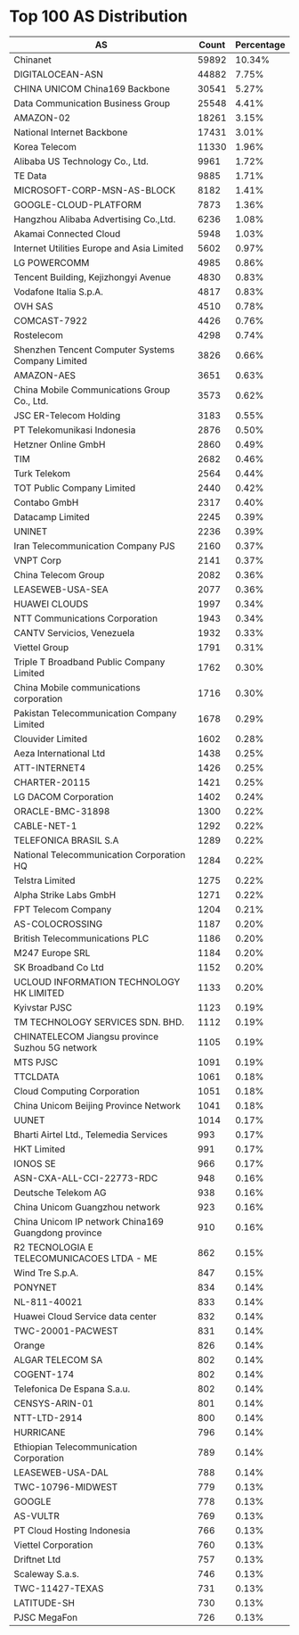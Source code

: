 # Top 100 AS Distribution
| AS | Count | Percentage |
|----|----|----|
| Chinanet | 59892 | 10.34% |
| DIGITALOCEAN-ASN | 44882 | 7.75% |
| CHINA UNICOM China169 Backbone | 30541 | 5.27% |
| Data Communication Business Group | 25548 | 4.41% |
| AMAZON-02 | 18261 | 3.15% |
| National Internet Backbone | 17431 | 3.01% |
| Korea Telecom | 11330 | 1.96% |
| Alibaba US Technology Co., Ltd. | 9961 | 1.72% |
| TE Data | 9885 | 1.71% |
| MICROSOFT-CORP-MSN-AS-BLOCK | 8182 | 1.41% |
| GOOGLE-CLOUD-PLATFORM | 7873 | 1.36% |
| Hangzhou Alibaba Advertising Co.,Ltd. | 6236 | 1.08% |
| Akamai Connected Cloud | 5948 | 1.03% |
| Internet Utilities Europe and Asia Limited | 5602 | 0.97% |
| LG POWERCOMM | 4985 | 0.86% |
| Tencent Building, Kejizhongyi Avenue | 4830 | 0.83% |
| Vodafone Italia S.p.A. | 4817 | 0.83% |
| OVH SAS | 4510 | 0.78% |
| COMCAST-7922 | 4426 | 0.76% |
| Rostelecom | 4298 | 0.74% |
| Shenzhen Tencent Computer Systems Company Limited | 3826 | 0.66% |
| AMAZON-AES | 3651 | 0.63% |
| China Mobile Communications Group Co., Ltd. | 3573 | 0.62% |
| JSC ER-Telecom Holding | 3183 | 0.55% |
| PT Telekomunikasi Indonesia | 2876 | 0.50% |
| Hetzner Online GmbH | 2860 | 0.49% |
| TIM | 2682 | 0.46% |
| Turk Telekom | 2564 | 0.44% |
| TOT Public Company Limited | 2440 | 0.42% |
| Contabo GmbH | 2317 | 0.40% |
| Datacamp Limited | 2245 | 0.39% |
| UNINET | 2236 | 0.39% |
| Iran Telecommunication Company PJS | 2160 | 0.37% |
| VNPT Corp | 2141 | 0.37% |
| China Telecom Group | 2082 | 0.36% |
| LEASEWEB-USA-SEA | 2077 | 0.36% |
| HUAWEI CLOUDS | 1997 | 0.34% |
| NTT Communications Corporation | 1943 | 0.34% |
| CANTV Servicios, Venezuela | 1932 | 0.33% |
| Viettel Group | 1791 | 0.31% |
| Triple T Broadband Public Company Limited | 1762 | 0.30% |
| China Mobile communications corporation | 1716 | 0.30% |
| Pakistan Telecommunication Company Limited | 1678 | 0.29% |
| Clouvider Limited | 1602 | 0.28% |
| Aeza International Ltd | 1438 | 0.25% |
| ATT-INTERNET4 | 1426 | 0.25% |
| CHARTER-20115 | 1421 | 0.25% |
| LG DACOM Corporation | 1402 | 0.24% |
| ORACLE-BMC-31898 | 1300 | 0.22% |
| CABLE-NET-1 | 1292 | 0.22% |
| TELEFONICA BRASIL S.A | 1289 | 0.22% |
| National Telecommunication Corporation HQ | 1284 | 0.22% |
| Telstra Limited | 1275 | 0.22% |
| Alpha Strike Labs GmbH | 1271 | 0.22% |
| FPT Telecom Company | 1204 | 0.21% |
| AS-COLOCROSSING | 1187 | 0.20% |
| British Telecommunications PLC | 1186 | 0.20% |
| M247 Europe SRL | 1184 | 0.20% |
| SK Broadband Co Ltd | 1152 | 0.20% |
| UCLOUD INFORMATION TECHNOLOGY HK LIMITED | 1133 | 0.20% |
| Kyivstar PJSC | 1123 | 0.19% |
| TM TECHNOLOGY SERVICES SDN. BHD. | 1112 | 0.19% |
| CHINATELECOM Jiangsu province Suzhou 5G network | 1105 | 0.19% |
| MTS PJSC | 1091 | 0.19% |
| TTCLDATA | 1061 | 0.18% |
| Cloud Computing Corporation | 1051 | 0.18% |
| China Unicom Beijing Province Network | 1041 | 0.18% |
| UUNET | 1014 | 0.17% |
| Bharti Airtel Ltd., Telemedia Services | 993 | 0.17% |
| HKT Limited | 991 | 0.17% |
| IONOS SE | 966 | 0.17% |
| ASN-CXA-ALL-CCI-22773-RDC | 948 | 0.16% |
| Deutsche Telekom AG | 938 | 0.16% |
| China Unicom Guangzhou network | 923 | 0.16% |
| China Unicom IP network China169 Guangdong province | 910 | 0.16% |
| R2 TECNOLOGIA E TELECOMUNICACOES LTDA - ME | 862 | 0.15% |
| Wind Tre S.p.A. | 847 | 0.15% |
| PONYNET | 834 | 0.14% |
| NL-811-40021 | 833 | 0.14% |
| Huawei Cloud Service data center | 832 | 0.14% |
| TWC-20001-PACWEST | 831 | 0.14% |
| Orange | 826 | 0.14% |
| ALGAR TELECOM SA | 802 | 0.14% |
| COGENT-174 | 802 | 0.14% |
| Telefonica De Espana S.a.u. | 802 | 0.14% |
| CENSYS-ARIN-01 | 801 | 0.14% |
| NTT-LTD-2914 | 800 | 0.14% |
| HURRICANE | 796 | 0.14% |
| Ethiopian Telecommunication Corporation | 789 | 0.14% |
| LEASEWEB-USA-DAL | 788 | 0.14% |
| TWC-10796-MIDWEST | 779 | 0.13% |
| GOOGLE | 778 | 0.13% |
| AS-VULTR | 769 | 0.13% |
| PT Cloud Hosting Indonesia | 766 | 0.13% |
| Viettel Corporation | 760 | 0.13% |
| Driftnet Ltd | 757 | 0.13% |
| Scaleway S.a.s. | 746 | 0.13% |
| TWC-11427-TEXAS | 731 | 0.13% |
| LATITUDE-SH | 730 | 0.13% |
| PJSC MegaFon | 726 | 0.13% |
